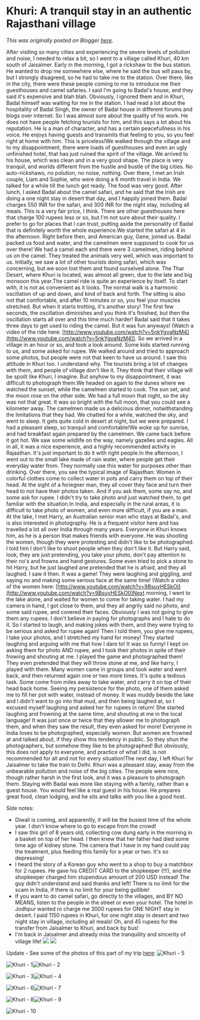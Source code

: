 # Khuri: A tranquil stay in an authentic Rajasthani village

*This was originally posted on Blogger [here](https://photopensieve.blogspot.com/2011/10/khuri-tranquil-stay-in-authentic.html)*.

After visiting so many cities and experiencing the severe levels of pollution and noise, I needed to relax a bit, so I went to a village called Khuri, 40 km south of Jaisalmer. Early in the morning, I got a rickshaw to the bus station. He wanted to drop me somewhere else, where he said the bus will pass by, but I strongly disagreed, so he had to take me to the station. Over there, like in the city, there were these people coming to me to introduce me their guesthouses and camel safaries. I said I'm going to Badal's house, and they said it's expensive and blah blah. Obviously, I ignored them and in Khuri, Badal himself was waiting for me in the station. I had read a lot about the hospitality of Badal Singh, the owner of Badal house in different forums and blogs over internet. So I was almost sure about the quality of his work. He does not have people fetching tourists for him, and this says a lot about his reputation. He is a man of character, and has a certain peacefullness in his voice. He enjoys having guests and transmits that feeling to you, so you feel right at home with him. This is priceless!We walked through the village and to my disappointment, there were loads of guesthouses and even an ugly unfinished hotel, that has just ruined the spirit of the village. We arrived to his house, which was clean and in a very good shape. The place is very tranquil, and worlds different from the hustle and bustle of the big cities. No auto-rickshaws, no polution, no noise, nothing. Over there, I met an Irish couple, Liam and Sophie, who were doing a 6 month travel in India. We talked for a while till the lunch got ready. The food was very good. After lunch, I asked Badal about the camel safari, and he said that the Irish are doing a one night stay in desert that day, and I happily joined them. Badal charges 550 INR for the safari, and 300 INR for the night stay, including all meals. This is a very fair price, I think. There are other guesthouses here that charge 100 rupees less or so, but I'm not sure about their quality. I prefer to go for places that I can trust, putting aside the personality of Badal that is definitely worth the whole experience.We started the safari at 4 in the afternoon. Right before then, and American guy, Gene, joined us. Badal packed us food and water, and the camelmen were supposed to cook for us over there! We had a camel each and there were 3 camelmen, riding behind us on the camel. They treated the animals very well, which was important to us. Initially, we saw a lot of other tourists doing safari, which was concerning, but we soon lost them and found ourselved alone. The Thar Desert, where Khuri is located, was almost all green, due to the late and big monsoon this year.The camel ride is quite an experience by itself. To start with, it is not as convenient as it looks. The normal walk is a harmonic oscillation of up and down, and kind of back and forth. The sitting is also not that comfortable, and after 10 minutes or so, you feel your muscles stretched. But when it starts trotting, it's another story! The first few seconds, the oscillation diminishes and you think it's finished, but then the oscillation starts all over and this time much harder! Badal said that it takes three days to get used to riding the camel. But it was fun anyways! (Watch a video of the ride here: [http://www.youtube.com/watch?v=5nkYgvaNzM4](http://www.youtube.com/watch?v=5nkYgvaNzM4)). So we arrived in a village in an hour or so, and took a look around. Some kids started running to us, and some asked for rupee. We walked around and tried to approach some photos, but people were not that keen to have us around. I saw this attitude in Khuri too. I understand why. The tourists bring a lot of changes with them, and people of village don't like it. They think that their village will be spoilt like Khuri, I imagine. But anyhow to my disappointment, it was difficult to photograph them.We headed on again to the dunes where we watched the sunset, while the camelmen started to cook. The sun set, and the moon rose on the other side. We had a full moon that night, so the sky was not that great. It was so bright with the full moon, that you could see a kilometer away. The camelmen made us a delicious dinner, notwithstanding the limitations that they had. We chatted for a while, watched the sky, and went to sleep. It gets quite cold in desert at night, but we were prepared. I had a pleasant sleep, so tranquil and comfortable!We woke up for sunrise, and had breakfast again prepared by the camelmen. We came back before it got hot. We saw some wildlife on the way, namely gazelles and eagles. All in all, it was a nice experience, and a highly recommended activity in Rajasthan. It's just important to do it with right people.In the afternoon, I went out to the small lake made of rain water, where people get their everyday water from. They normally use this water for purposes other than drinking. Over there, you see the typical image of Rajasthan: Women in colorful clothes come to collect water in pots and carry them on top of their head. At the sight of a foriegner man, they all cover they face and turn their head to not have their photos taken. And if you ask them, some say no, and some ask for rupee. I didn't try to take photo and just watched them, to get familiar with the situation.In India, and especially in the rural areas, it is difficult to take photo of women, and even more difficult, if you are a man. At the lake, I met Harry, an Australian senior man who stays at Badal's, and is also interested in photography. He is a frequent visitor here and has travelled a lot all over India through many years. Everyone in Khuri knows him, as he is a person that makes friends with everyone. He was shooting the women, though they were protesting and didn't like to be photographed. I told him I don't like to shoot people when they don't like it. But Harry said, look, they are just pretending, you take your photo, don't pay attention to their no's and frowns and hand gestures. Some even tried to pick a stone to hit Harry, but he just laughed ane pretended that he is afraid, and they all laughed. I saw it then. It was a game! They were laughing and giggling, and saying no and making some serious face at the same time! (Watch a video of the women here: [http://www.youtube.com/watch?v=9BsuyHESkOI](http://www.youtube.com/watch?v=9BsuyHESkOI))Next morning, I went to the lake alone, and waited for women to come for taking water. I had my camera in hand, I got close to them, and they all angrily said no photo, and some said rupee, and covered their faces. Obviously I was not going to give them any rupees. I don't believe in paying for photographs and I hate to do it. So I started to laugh, and making jokes with them, and they were trying to be serious and asked for rupee again! Then I told them, you give me rupees, I take your photos, and I stretched my hand for money! They started laughing and arguing with me that how I dare to! It was so funny! I kept on asking them for photo AND rupee, and I took their photos in spite of their frowing and shouting at me. I played the game and photographed them! They even pretended that they will throw stone at me, and like harry, I played with them. Many women came in groups and took water and went back, and then returned again one or two more times. It's quite a tedious task. Some come from miles away to take water, and carry it on top of their head back home. Seeing my persistence for the photo, one of them asked me to fill her pot with water, instead of money. It was muddy beside the lake and I didn't want to go into that mud, and then being laughed at, so I excused myself laughing and asked her for rupees in return! She started laughing and frowning at the same time, and shouting at me in the local language! It was just once or twice that they allower me to photograph them, and when they saw the result, they even asked for more! Everyone in India loves to be photographed, especially women. But women are frowned at and talked about, if they show this tendency in public. So they shun the photographers, but somehow they like to be photographed! But obviously, this does not apply to everyone, and practice of what I did, is not recommended for all and not for every situation!The next day, I left Khuri for Jaisalmer to take the train to Delhi. Khuri was a pleasant stay, away from the unbearable pollution and noise of the big cities. The people were nice, though rather harsh in the first look, and it was a pleasure to photograph them. Staying with Badal was more like staying with a family, rather than a guest house. You would feel like a real guest in his house. He prepares great food, clean lodging, and he sits and talks with you like a good host.

Side notes:
- Diwali is coming, and apparently, it will be the busiest time of the whole year. I don't know where to go to escape from the crowd!
- I saw this girl of 8 years old, collecting cow dung early in the morning in a basket on top of her head. I then knew that her father had died some time ago of kidney stone. The camera that I have in my hand could pay the treatment, plus feeding this family for a year or two. It's so depressing!
- I heard the story of a Korean guy who went to a shop to buy a matchbox for 2 rupees. He gave his CREDIT CARD to the shopkeeper (!!!), and the shopkeeper charged him stupendous amount of 200 USD instead! The guy didn't understand and said thanks and left! There is no limit for the scam in India, if there is no limit for your being gullible!
- If you want to do camel safari, go directly to the villages, and BY NO MEANS, listen to the people in the street or even your hotel. The hotel in Jodhpur wanted ro charge me 3000 rupees for ONE NIGHT stay in desert. I paid 1150 rupees in Khuri, for one night stay in desert and two night stay in village, including all meals! Oh, and 45 rupees for the transfer from Jaisalmer to Khuri, and back by bus!
- I'm back in Jaisalmer and already miss the tranquility and sincerity of village life!
![](https://blogger.googleusercontent.com/img/b/R29vZ2xl/AVvXsEgUdQUZt7B-IJQtWAxitIUkisbY_Ov9p0ObuTQMSGyCXnqLuadbMkwNQgYaKuUBID0NjF17TIdvrHuHi2RppvJJHBVDM8yQcz0QVYnItupPsPkdq71q8jk1DYUSuv6yxVwng87BxUJQdeNN/s320/photo+1-742138.JPG)
![](https://blogger.googleusercontent.com/img/b/R29vZ2xl/AVvXsEiqfdb-Qhv8WdIJ96G1VqOFjdCVYunztGxt3fMviMUE7nWOYny8Hh8QMZRU89p3xOWB0OM6Zi3xEQlfCnkfGR8tc7NAWyggIuPewmV6H0jyxbPfYwJ_CncCd3rk1Alm0QsH7rfOMRP1Jsxj/s320/photo+2-743648.JPG)

Update - See some of the photos of this part of my trip [here](http://www.flickr.com/photos/8413680@N08/sets/72157627953457549/):
![Khuri - 5](http://farm7.static.flickr.com/6048/6324068960_15ac2cefa0_s.jpg)

![Khuri - 1](http://farm7.static.flickr.com/6231/6324067134_7c9213b5c3_s.jpg)![Khuri - 2](http://farm7.static.flickr.com/6231/6323538799_bffbe64507_s.jpg)

![Khuri - 3](http://farm7.static.flickr.com/6035/6323539201_835b89f734_s.jpg)![Khuri - 4](http://farm7.static.flickr.com/6232/6324068650_a93f901886_s.jpg)

![Khuri - 6](http://farm7.static.flickr.com/6103/6324069390_2370ec3d12_s.jpg)![Khuri - 7](http://farm7.static.flickr.com/6117/6324070308_a6df374034_s.jpg)

![Khuri - 8](http://farm7.static.flickr.com/6049/6323542305_f85f6cbde4_s.jpg)![Khuri - 9](http://farm7.static.flickr.com/6227/6324071296_3149cd4a86_s.jpg)

![Khuri - 10](http://farm7.static.flickr.com/6095/6323543325_fbf2e36039_s.jpg)